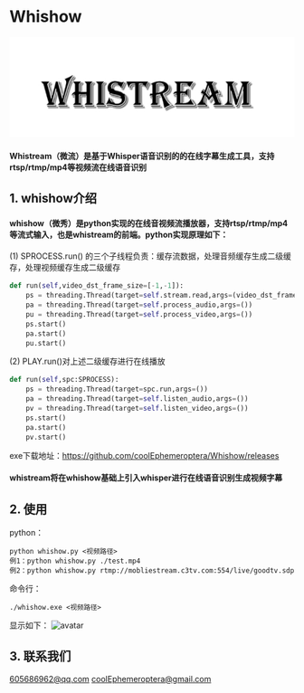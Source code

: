
# Whishow
![avatar](img/img1.png)


#### Whistream（微流）是基于Whisper语音识别的的在线字幕生成工具，支持rtsp/rtmp/mp4等视频流在线语音识别

## 1. whishow介绍
#### whishow（微秀）是python实现的在线音视频流播放器，支持rtsp/rtmp/mp4等流式输入，也是whistream的前端。python实现原理如下：

(1) SPROCESS.run() 的三个子线程负责：缓存流数据，处理音频缓存生成二级缓存，处理视频缓存生成二级缓存
```python
def run(self,video_dst_frame_size=[-1,-1]):
    ps = threading.Thread(target=self.stream.read,args=(video_dst_frame_size,))
    pa = threading.Thread(target=self.process_audio,args=())
    pu = threading.Thread(target=self.process_video,args=())
    ps.start()
    pa.start()
    pu.start()

```
(2) PLAY.run()对上述二级缓存进行在线播放
```python
def run(self,spc:SPROCESS):
    ps = threading.Thread(target=spc.run,args=())
    pa = threading.Thread(target=self.listen_audio,args=())
    pv = threading.Thread(target=self.listen_video,args=())
    ps.start()
    pa.start()
    pv.start()
```
exe下载地址：https://github.com/coolEphemeroptera/Whishow/releases

#### whistream将在whishow基础上引入whisper进行在线语音识别生成视频字幕


## 2. 使用

python：

    python whishow.py <视频路径>
    例1：python whishow.py ./test.mp4
    例2：python whishow.py rtmp://mobliestream.c3tv.com:554/live/goodtv.sdp

命令行：

    ./whishow.exe <视频路径>

显示如下：
![avatar](img/img2.gif)

## 3. 联系我们
605686962@qq.com
coolEphemeroptera@gmail.com


